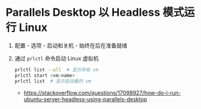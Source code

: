 # Parallels Desktop 以 Headless 模式运行 Linux 

1. 配置 - 选项 - 启动和关机 - 始终在后在准备就绪
2. 通过 `prlctl` 命令启动 Linux 虚拟机

    ```bash
    prlctl list --all  # 显示所有 vm
    prlctl start <vm-name>
    prlctl list  # 显示启动着的 vm
    ```
    * https://stackoverflow.com/questions/17098927/how-do-i-run-ubuntu-server-headless-using-parallels-desktop
